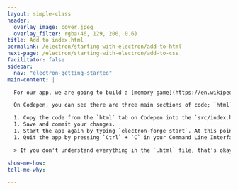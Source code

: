```yaml
---
layout: simple-class
header:
  overlay_image: cover.jpeg
  overlay_filter: rgba(46, 129, 200, 0.6)
title: Add to index.html
permalink: /electron/starting-with-electron/add-to-html
next-page: /electron/starting-with-electron/add-to-css
facilitator: false
sidebar:
  nav: "electron-getting-started"
main-content: |

  For our app, we are going to build a [memory game](https://en.wikipedia.org/wiki/Concentration_(game)). You can find the code for the web application [here on Codepen](https://codepen.io/githubteacher/pen/brRvVz).

  On Codepen, you can see there are three main sections of code; `html`, `css`, and `js`. These will map out to be our `src/index.html`, `src/style.css`, and `src/script.js`.

  1. Copy the code from the `html` tab on Codepen into the `src/index.html` file locally. Paste the code so it replaces the existing text ("Well hey there!!!") between `<body>` and `</body>`.
  1. Save and commit your changes.
  1. Start the app again by typing `electron-forge start`. At this point, you should only see text without graphics or functionality.
  1. Quit the app by pressing `Ctrl` + `C` in your Command Line Interface.

  > If you don't understand everything in the `.html` file, that's okay. Remember the resources listed [at the beginning of the course](./#software-skills), and know you can always go back and learn more!

show-me-how:
tell-me-why:

---
```

